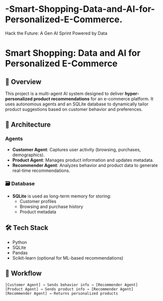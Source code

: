 # -Smart-Shopping-Data-and-AI-for-Personalized-E-Commerce.
Hack the Future: A Gen AI Sprint Powered by Data
# Smart Shopping: Data and AI for Personalized E-Commerce

## 🚀 Overview
This project is a multi-agent AI system designed to deliver **hyper-personalized product recommendations** for an e-commerce platform. It uses autonomous agents and an SQLite database to dynamically tailor product suggestions based on customer behavior and preferences.

## 🧠 Architecture

### Agents
- **Customer Agent**: Captures user activity (browsing, purchases, demographics).
- **Product Agent**: Manages product information and updates metadata.
- **Recommender Agent**: Analyzes behavior and product data to generate real-time recommendations.

### 🗃️ Database
- **SQLite** is used as long-term memory for storing:
  - Customer profiles
  - Browsing and purchase history
  - Product metadata

## 🛠️ Tech Stack
- Python
- SQLite
- Pandas
- Scikit-learn (optional for ML-based recommendations)

## 🔁 Workflow

```text
[Customer Agent] → Sends behavior info → [Recommender Agent]
[Product Agent] → Sends product info → [Recommender Agent]
[Recommender Agent] → Returns personalized products
